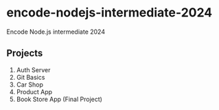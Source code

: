 # encode-nodejs-intermediate-2024
 Encode Node.js intermediate 2024

## Projects
1. Auth Server
2. Git Basics
3. Car Shop
4. Product App 
5. Book Store App (Final Project)
